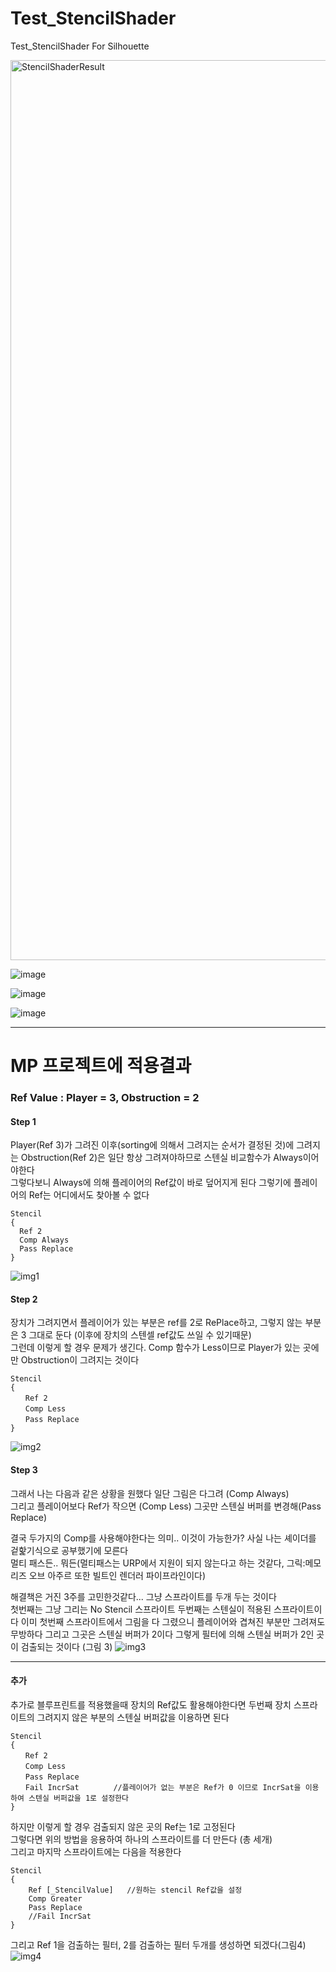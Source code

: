 # Test_StencilShader
Test_StencilShader For Silhouette

<img width="1440" alt="StencilShaderResult" src="https://user-images.githubusercontent.com/58582985/173217221-7331a9bc-a52f-4f14-9865-ad265fea3348.png">

![image](https://user-images.githubusercontent.com/58582985/173260983-df5d5371-cdfe-4cdc-bcda-c21d25511042.png)

![image](https://user-images.githubusercontent.com/58582985/173261794-80684739-c259-4e87-833c-efa820a678f1.png)

![image](https://user-images.githubusercontent.com/58582985/173262377-7626fde8-a2a9-4cc6-a6ae-634b93fc3b5b.png)

----------------------
# MP 프로젝트에 적용결과

### Ref Value : Player = 3, Obstruction = 2  

#### Step 1
Player(Ref 3)가 그려진 이후(sorting에 의해서 그려지는 순서가 결정된 것)에 그려지는 Obstruction(Ref 2)은 일단 항상 그려져야하므로 스텐실 비교함수가 Always이어야한다  
그렇다보니 Always에 의해 플레이어의 Ref값이 바로 덮어지게 된다 그렇기에 플레이어의 Ref는 어디에서도 찾아볼 수 없다  
```ShaderLab
Stencil
{
  Ref 2
  Comp Always
  Pass Replace
}
```
![img1](https://user-images.githubusercontent.com/58582985/209546864-136efb07-4e3c-472f-8abb-999b92cc6391.png)

#### Step 2
장치가 그려지면서 플레이어가 있는 부분은 ref를 2로 RePlace하고, 그렇지 않는 부분은 3 그대로 둔다 (이후에 장치의 스텐셀 ref값도 쓰일 수 있기때문)  
그런데 이렇게 할 경우 문제가 생긴다. Comp 함수가 Less이므로 Player가 있는 곳에만 Obstruction이 그려지는 것이다  
```ShaderLab
Stencil
{
　　Ref 2
　　Comp Less
　　Pass Replace
}
``` 
![img2](https://user-images.githubusercontent.com/58582985/209546867-c033ad73-0044-4be6-a5ee-78cb65d924fb.png)

#### Step 3
그래서 나는 다음과 같은 상황을 원했다 일단 그림은 다그려 (Comp Always)  
그리고 플레이어보다 Ref가 작으면 (Comp Less) 그곳만 스텐실 버퍼를 변경해(Pass Replace)  
  
결국 두가지의 Comp를 사용해야한다는 의미.. 이것이 가능한가? 사실 나는 셰이더를 겉핥기식으로 공부했기에 모른다  
멀티 패스든.. 뭐든(멀티패스는 URP에서 지원이 되지 않는다고 하는 것같다, 그릭:메모리즈 오브 아주르 또한 빌트인 렌더러 파이프라인이다)  
  
해결책은 거진 3주를 고민한것같다... 그냥 스프라이트를 두개 두는 것이다   
첫번째는 그냥 그리는 No Stencil 스프라이트
두번째는 스텐실이 적용된 스프라이트이다 이미 첫번째 스프라이트에서 그림을 다 그렸으니 플레이어와 겹쳐진 부분만 그려져도 무방하다 그리고 그곳은 스텐실 버퍼가 2이다 그렇게 필터에 의해 스텐실 버퍼가 2인 곳이 검출되는 것이다 (그림 3)
![img3](https://user-images.githubusercontent.com/58582985/209546874-3f48a838-aa0b-4ca7-bfc9-14a46fac906b.png)

------------
#### 추가
추가로 블루프린트를 적용했을때 장치의 Ref값도 활용해야한다면 두번째 장치 스프라이트의 그려지지 않은 부분의 스텐실 버퍼값을 이용하면 된다
```ShaderLab
Stencil
{
　　Ref 2
　　Comp Less
　　Pass Replace
　　Fail IncrSat 　　　　//플레이어가 없는 부분은 Ref가 0 이므로 IncrSat을 이용하여 스텐실 버퍼값을 1로 설정한다
}
```
  
하지만 이렇게 할 경우 검출되지 않은 곳의 Ref는 1로 고정된다  
그렇다면 위의 방법을 응용하여 하나의 스프라이트를 더 만든다 (총 세개)  
그리고 마지막 스프라이트에는 다음을 적용한다  
```ShaderLab
Stencil
{
    Ref [_StencilValue]   //원하는 stencil Ref값을 설정
    Comp Greater
    Pass Replace
    //Fail IncrSat
}
```

그리고 Ref 1을 검출하는 필터, 2를 검출하는 필터 두개를 생성하면 되겠다(그림4)
![img4](https://user-images.githubusercontent.com/58582985/209546878-d900f1e5-4747-434f-80a9-19cd9f6a90ee.png)
